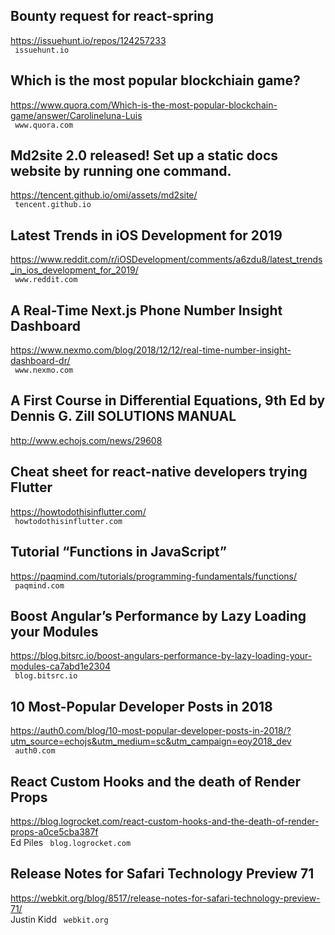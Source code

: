 ## Bounty request for react-spring  
https://issuehunt.io/repos/124257233  
 ` issuehunt.io`
  

## Which is the most popular blockchiain game?  
https://www.quora.com/Which-is-the-most-popular-blockchain-game/answer/Carolineluna-Luis  
 ` www.quora.com`
  

## Md2site 2.0 released! Set up a static docs website by running one command.  
https://tencent.github.io/omi/assets/md2site/  
 ` tencent.github.io`
  

## Latest Trends in iOS Development for 2019  
https://www.reddit.com/r/iOSDevelopment/comments/a6zdu8/latest_trends_in_ios_development_for_2019/  
 ` www.reddit.com`
  

## A Real-Time Next.js Phone Number Insight Dashboard  
https://www.nexmo.com/blog/2018/12/12/real-time-number-insight-dashboard-dr/  
 ` www.nexmo.com`
  

## A First Course in Differential Equations, 9th Ed by Dennis G. Zill SOLUTIONS MANUAL  
http://www.echojs.com/news/29608  
 
  

## Cheat sheet for react-native developers trying Flutter  
https://howtodothisinflutter.com/  
 ` howtodothisinflutter.com`
  

## Tutorial “Functions in JavaScript”  
https://paqmind.com/tutorials/programming-fundamentals/functions/  
 ` paqmind.com`
  

## Boost Angular’s Performance by Lazy Loading your Modules  
https://blog.bitsrc.io/boost-angulars-performance-by-lazy-loading-your-modules-ca7abd1e2304  
 ` blog.bitsrc.io`
  

## 10 Most-Popular Developer Posts in 2018  
https://auth0.com/blog/10-most-popular-developer-posts-in-2018/?utm_source=echojs&utm_medium=sc&utm_campaign=eoy2018_dev  
 ` auth0.com`
  

## React Custom Hooks and the death of Render Props  
https://blog.logrocket.com/react-custom-hooks-and-the-death-of-render-props-a0ce5cba387f  
Ed Piles ` blog.logrocket.com`
  

## Release Notes for Safari Technology Preview 71  
https://webkit.org/blog/8517/release-notes-for-safari-technology-preview-71/  
Justin Kidd ` webkit.org`
  

